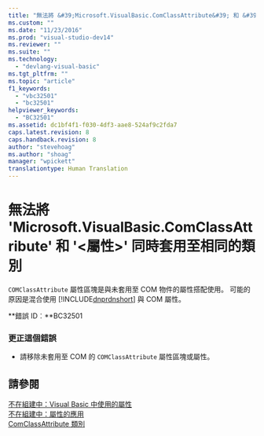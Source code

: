 ```yaml
---
title: "無法將 &#39;Microsoft.VisualBasic.ComClassAttribute&#39; 和 &#39;&lt;屬性&gt;&#39; 同時套用至相同的類別 | Microsoft Docs"
ms.custom: ""
ms.date: "11/23/2016"
ms.prod: "visual-studio-dev14"
ms.reviewer: ""
ms.suite: ""
ms.technology: 
  - "devlang-visual-basic"
ms.tgt_pltfrm: ""
ms.topic: "article"
f1_keywords: 
  - "vbc32501"
  - "bc32501"
helpviewer_keywords: 
  - "BC32501"
ms.assetid: dc1bf4f1-f030-4df3-aae8-524af9c2fda7
caps.latest.revision: 8
caps.handback.revision: 8
author: "stevehoag"
ms.author: "shoag"
manager: "wpickett"
translationtype: Human Translation
---
```

# 無法將 &#39;Microsoft.VisualBasic.ComClassAttribute&#39; 和 &#39;&lt;屬性&gt;&#39; 同時套用至相同的類別
`COMClassAttribute` 屬性區塊是與未套用至 COM 物件的屬性搭配使用。 可能的原因是混合使用 [!INCLUDE[dnprdnshort](../../csharp/getting-started/includes/dnprdnshort_md.md)] 與 COM 屬性。  
  
 **錯誤 ID︰**BC32501  
  
### 更正這個錯誤  
  
-   請移除未套用至 COM 的 `COMClassAttribute` 屬性區塊或屬性。  
  
## 請參閱  
 [不在組建中：Visual Basic 中使用的屬性](http://msdn.microsoft.com/zh-tw/22231318-8a40-49af-9245-e0aab723563b)   
 [不在組建中：屬性的應用](http://msdn.microsoft.com/zh-tw/2b1703ed-4437-49b3-bc0b-568094324f47)   
 [ComClassAttribute 類別](http://msdn.microsoft.com/zh-tw/5c2f0835-9210-47dc-bc59-5c1769953574)